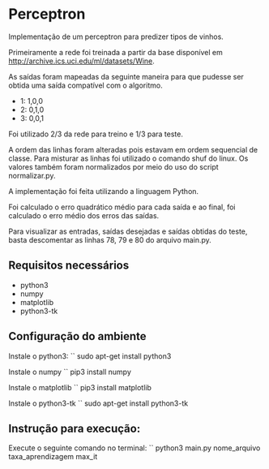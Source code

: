 # Perceptron
Implementação de um perceptron para predizer tipos de vinhos.

Primeiramente a rede foi treinada a partir da base disponível em http://archive.ics.uci.edu/ml/datasets/Wine.

As saídas foram mapeadas da seguinte maneira para que pudesse ser obtida uma saída compatível com o algoritmo.
* 1: 1,0,0
* 2: 0,1,0
* 3: 0,0,1

Foi utilizado 2/3 da rede para treino e 1/3 para teste.

A ordem das linhas foram alteradas pois estavam em ordem sequencial de classe. Para misturar as linhas foi utilizado o comando shuf do linux. Os valores também foram normalizados por meio do uso do script normalizar.py.

A implementação foi feita utilizando a linguagem Python.

Foi calculado o erro quadrático médio para cada saída e ao final, foi calculado o erro médio dos erros das saídas.

Para visualizar as entradas, saídas desejadas e saídas obtidas do teste, basta descomentar as linhas 78, 79 e 80 do arquivo main.py.

## Requisitos necessários
* python3
* numpy
* matplotlib
* python3-tk

## Configuração do ambiente
Instale o python3:
``
sudo apt-get install python3

Instale o numpy
``
pip3 install numpy

Instale o matplotlib
``
pip3 install matplotlib

Instale o python3-tk
``
sudo apt-get install python3-tk

## Instrução para execução:
Execute o seguinte comando no terminal:
``
python3 main.py nome_arquivo taxa_aprendizagem max_it